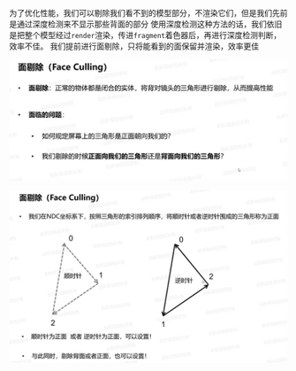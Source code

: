 为了优化性能，我们可以剔除我们看不到的模型部分，不渲染它们，但是我们先前是通过深度检测来不显示那些背面的部分
使用深度检测这种方法的话，我们依旧是把整个模型经过`render`渲染，传进`fragment`着色器后，再进行深度检测判断，效率不佳。
我们提前进行面剔除，只将能看到的面保留并渲染，效率更佳

![输入图片说明](/imgs/2025-02-12/rg4BoFBQfKNKQE2R.png)

![输入图片说明](/imgs/2025-02-12/VkkYINvOixtuwfnm.png)
<!--stackedit_data:
eyJoaXN0b3J5IjpbMjAxNjA3MTkyNiwtMzY2MTk1ODAyXX0=
-->